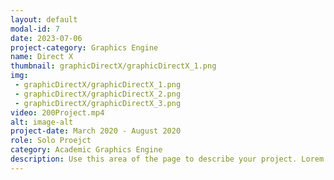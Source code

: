 ```yaml
---
layout: default
modal-id: 7
date: 2023-07-06
project-category: Graphics Engine
name: Direct X
thumbnail: graphicDirectX/graphicDirectX_1.png
img: 
 - graphicDirectX/graphicDirectX_1.png
 - graphicDirectX/graphicDirectX_2.png
 - graphicDirectX/graphicDirectX_3.png
video: 200Project.mp4
alt: image-alt
project-date: March 2020 - August 2020
role: Solo Proejct
category: Academic Graphics Engine
description: Use this area of the page to describe your project. Lorem ipsum dolor sit amet, consectetur adipisicing elit. Mollitia neque assumenda ipsam nihil, molestias magnam, recusandae quos quis inventore quisquam velit asperiores, vitae? Reprehenderit soluta, eos quod consequuntur itaque. Nam.
---
```

